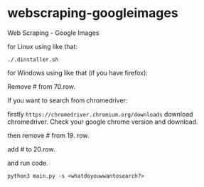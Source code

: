 # webscraping-googleimages
Web Scraping - Google Images


for Linux using like that:

```
./.dinstaller.sh
```

for Windows using like that (if you have firefox):

Remove # from 70.row.

If you want to search from chromedriver:

firstly ```https://chromedriver.chromium.org/downloads``` download chromedriver. Check your google chrome version and download.

then remove # from 19. row.

add # to 20.row.

and run code.

```
python3 main.py -s <whatdoyouwwantosearch?>
```




